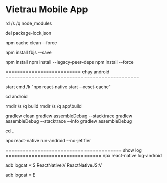 # Vietrau Mobile App


rd /s /q node_modules

del package-lock.json

npm cache clean --force


npm install fbjs --save

npm install
npm install --legacy-peer-deps
npm install --force



========================== chạy android ==============================================

start cmd /k "npx react-native start --reset-cache"

cd android


rmdir /s /q build
rmdir /s /q app\build

gradlew clean
gradlew assembleDebug --stacktrace
gradlew assembleDebug --stacktrace --info
gradlew assembleDebug

cd ..

npx react-native run-android --no-jetifier


======================================== show log =================================
npx react-native log-android

adb logcat *:S ReactNative:V ReactNativeJS:V

adb logcat *:E